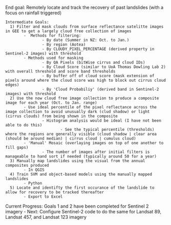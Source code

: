 End goal: Remotely locate and track the recovery of past landslides (with a focus on rainfall triggered)
    
    Intermediate Goals: 
      1) Filter and mask clouds from surface reflectance satelitte images in GEE to get a largely cloud free collection of images
            -  Methods for filtering:
                    - By date (Summer in NZ: Oct. to Jan.)
                    - By region (Aotea)
                    - By CLOUDY_PIXEL_PERCENTAGE (derived property in Sentinel-2 images) with threshold
            - Methods used for masking
                    - By QA Pixels (bitWise cirrus and cloud IDs)
                    - By Cloud Score (similar to UoA Thomas Dowling Lab 2) with overall threshold and score band thresholds
                    - By buffer off of cloud score (mask extension of pixels around where the cloud score was high to block out cirrus cloud edges)
                    - By 'Cloud Probabiliy' (derived band in Sentinel-2 images) with threshold 
      2) Use the now cloud free image collection to produce a composite image for each year (Oct. to Jan. range)
            - Use ideal percentile of the pixel reflectance across the image collection to avoid unusually dark (clud shadow) or light (cirrus clouds) from being shown in the composite
                    - Histogram analysis would be ideal (I have not been able to do this)
                            - See the typical percentile (thresholds) where the regions are generally visible (cloud shadow | clear area (should be around median) | cirrus cloud | cumulus cloud)
            - 'Manual' Mosaic (overlaying images on top of one another to fill gaps)
                    - The number of images after initial filters is manageable to hand sort if needed (typically around 50 for a year)               
      3) Manually map landslides using the visual from the annual composites produced
            - In QGIS
      4) Train SVM and object-based models using the manually mapped landslides
            - Python
      5) Locate and identifty the first occurance of the landslide to allow for recovery to be tracked thereafter
            - Export to Excel
            
Current Progress: Goals 1 and 2 have been completed for Sentinel 2 imagery
    - Next: Configure Sentinel-2 code to do the same for Landsat 89, Landsat 457, and Landsat 123 imagery
